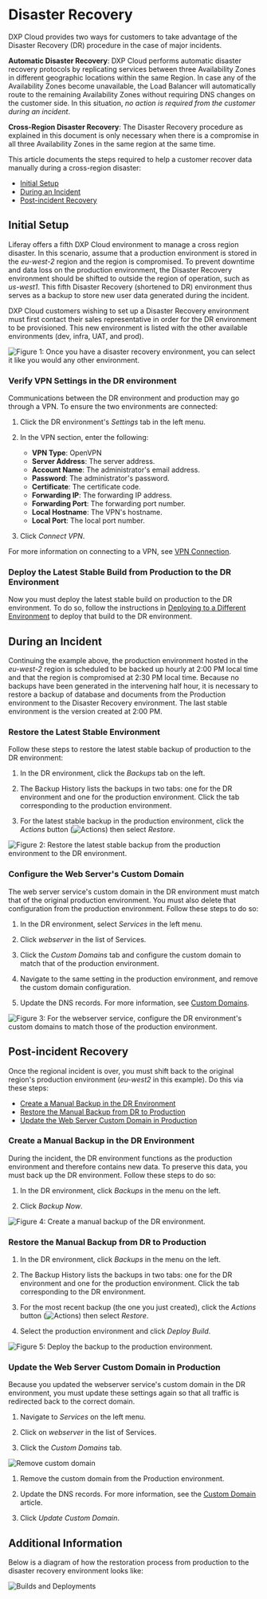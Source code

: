 # Disaster Recovery

DXP Cloud provides two ways for customers to take advantage of the Disaster 
Recovery (DR) procedure in the case of major incidents. 

**Automatic Disaster Recovery**: DXP Cloud performs automatic disaster recovery 
protocols by replicating services between three Availability Zones in different 
geographic locations within the same Region. In case any of the Availability 
Zones become unavailable, the Load Balancer will automatically route to the 
remaining Availability Zones without requiring DNS changes on the customer side. 
In this situation, *no action is required from the customer during an incident*. 

**Cross-Region Disaster Recovery**: The Disaster Recovery procedure as explained 
in this document is only necessary when there is a compromise in all three 
Availability Zones in the same region at the same time. 

This article documents the steps required to help a customer recover data 
manually during a cross-region disaster: 

-   [Initial Setup](#initial-setup)
-   [During an Incident](#during-an-incident)
-   [Post-incident Recovery](#post-incident-recovery)

## Initial Setup

Liferay offers a fifth DXP Cloud environment to manage a cross region disaster. 
In this scenario, assume that a production environment is stored in the 
*eu-west-2* region and the region is compromised. To prevent downtime and
data loss on the production environment, the Disaster Recovery environment
should be shifted to outside the region of operation, such as *us-west1*. This
fifth Disaster Recovery (shortened to DR) environment thus serves as a backup
to store new user data generated during the incident.

DXP Cloud customers wishing to set up a Disaster Recovery environment must first
contact their sales representative in order for the DR environment to be
provisioned. This new environment is listed with the other available
environments (dev, infra, UAT, and prod).

![Figure 1: Once you have a disaster recovery environment, you can select it like you would any other environment.](../../images/dr-environment.png)

### Verify VPN Settings in the DR environment

Communications between the DR environment and production may go through a VPN. 
To ensure the two environments are connected:

1.  Click the DR environment's *Settings* tab in the left menu. 

2.  In the VPN section, enter the following: 

    -   **VPN Type**: OpenVPN
    -   **Server Address**: The server address. 
    -   **Account Name**: The administrator's email address. 
    -   **Password**: The administrator's password. 
    -   **Certificate**: The certificate code.
    -   **Forwarding IP**: The forwarding IP address.
    -   **Forwarding Port**: The forwarding port number.
    -   **Local Hostname**: The VPN's hostname.
    -   **Local Port**: The local port number.

3.  Click *Connect VPN*. 

For more information on connecting to a VPN, see 
[VPN Connection](/docs/-/knowledge_base/dxp-cloud/vpn-connection). 

### Deploy the Latest Stable Build from Production to the DR Environment

Now you must deploy the latest stable build on production to the DR environment. 
To do so, follow the instructions in 
[Deploying to a Different Environment](/docs/-/knowledge_base/dxp-cloud/deployments#deploying-to-a-different-environment) 
to deploy that build to the DR environment. 

## During an Incident

Continuing the example above, the production environment hosted in the 
*eu-west-2* region is scheduled to be backed up hourly at 2:00 PM local time and 
that the region is compromised at 2:30 PM local time. Because no backups have 
been generated in the intervening half hour, it is necessary to restore a backup 
of database and documents from the Production environment to the Disaster 
Recovery environment. The last stable environment is the version created at 2:00 
PM.

### Restore the Latest Stable Environment

Follow these steps to restore the latest stable backup of production to the DR 
environment: 

1.  In the DR environment, click the *Backups* tab on the left. 

2.  The Backup History lists the backups in two tabs: one for the DR environment 
    and one for the production environment. Click the tab corresponding to the 
    production environment. 

3.  For the latest stable backup in the production environment, click the 
    *Actions* button 
    (![Actions](../../images/icon-actions.png)) 
    then select *Restore*. 

![Figure 2: Restore the latest stable backup from the production environment to the DR environment.](../../images/backup-restore-dr.png)

### Configure the Web Server's Custom Domain

The web server service's custom domain in the DR environment must match that of 
the original production environment. You must also delete that configuration 
from the production environment. Follow these steps to do so: 

1.  In the DR environment, select *Services* in the left menu. 

2.  Click *webserver* in the list of Services. 

3.  Click the *Custom Domains* tab and configure the custom domain to match that 
    of the production environment. 

4.  Navigate to the same setting in the production environment, and remove the 
    custom domain configuration. 

5.  Update the DNS records. For more information, see 
    [Custom Domains](/docs/-/knowledge_base/dxp-cloud/custom-domains). 

![Figure 3: For the webserver service, configure the DR environment's custom domains to match those of the production environment.](../../images/webserver-custom-domain-dr.png)

## Post-incident Recovery

Once the regional incident is over, you must shift back to the original region's 
production environment (*eu-west2* in this example). Do this via these steps: 

-   [Create a Manual Backup in the DR Environment](#create-a-manual-backup-in-the-dr-environment)
-   [Restore the Manual Backup from DR to Production](#restore-the-manual-backup-from-dr-to-production)
-   [Update the Web Server Custom Domain in Production](#update-the-web-server-custom-domain-in-production)

### Create a Manual Backup in the DR Environment

During the incident, the DR environment functions as the production environment 
and therefore contains new data. To preserve this data, you must back up the DR 
environment. Follow these steps to do so: 

1.  In the DR environment, click *Backups* in the menu on the left. 

2.  Click *Backup Now*. 

![Figure 4: Create a manual backup of the DR environment.](../../images/backups-manual-dr.png)

### Restore the Manual Backup from DR to Production

1.  In the DR environment, click *Backups* in the menu on the left. 

2.  The Backup History lists the backups in two tabs: one for the DR environment 
    and one for the production environment. Click the tab corresponding to the 
    DR environment. 

3.  For the most recent backup (the one you just created), click the 
    *Actions* button 
    (![Actions](../../images/icon-actions.png)) 
    then select *Restore*. 

4.  Select the production environment and click *Deploy Build*.

![Figure 5: Deploy the backup to the production environment.](../../images/backup-restore-prod-dr.png)

### Update the Web Server Custom Domain in Production
<!-- 
Shouldn't this say to restore the custom domain setting from DR to production?
-->

Because you updated the webserver service's custom domain in the DR environment, 
you must update these settings again so that all traffic is redirected back to 
the correct domain. 

1.  Navigate to _Services_ on the left menu.

2.  Click on _webserver_ in the list of Services.

3.  Click the _Custom Domains_ tab.

![Remove custom domain](./disaster-recovery/images/11.png)

1. Remove the custom domain from the Production environment.

1. Update the DNS records. For more information, see the [Custom Domain](https://help.liferay.com/hc/en-us/articles/360032856292) article.

1. Click _Update Custom Domain_.

## Additional Information
<!--
I don't understand this diagram. It says "restoring from production to the 
disaster recovery environment," but the arrow is going from the DR environment 
to the automated backup. 
-->

Below is a diagram of how the restoration process from production to the 
disaster recovery environment looks like:

![Builds and Deployments](./disaster-recovery/images/12.png)
